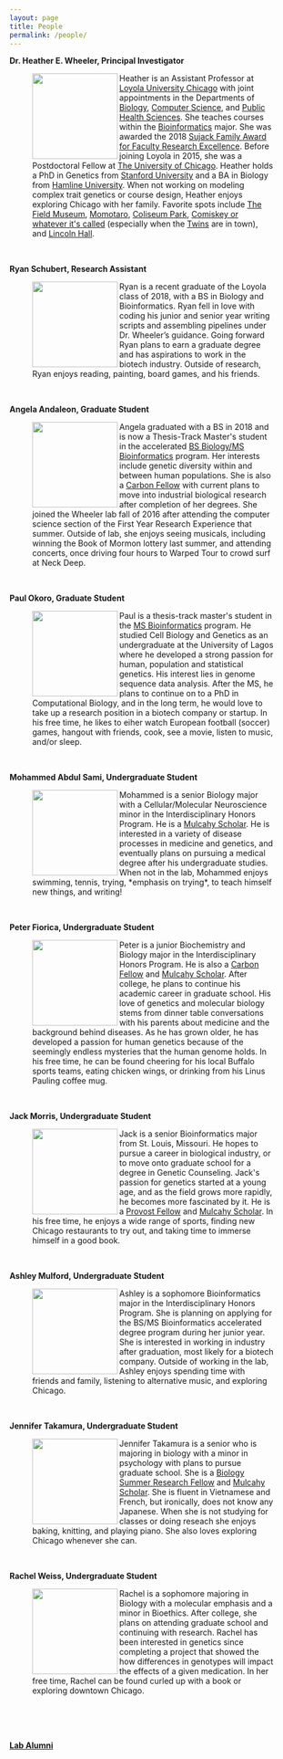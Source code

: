 ```yaml
---
layout: page
title: People
permalink: /people/
---
```


**Dr. Heather E. Wheeler, Principal Investigator**


<figure>
    <a href="../images/hew.jpg">
	<img src="{{ site.baseurl }}/images/hew.jpg" width="150px" height="150px" align="left"/>
    </a>
<figcaption>
	Heather is an Assistant Professor at <a href="http://luc.edu/">Loyola University Chicago</a> with joint appointments in the Departments of <a href="http://luc.edu/biology">Biology</a>, <a href="http://luc.edu/cs">Computer Science</a>, and <a href="http://ssom.luc.edu/public_health_sciences/">Public Health Sciences</a>. She teaches courses within the <a href="http://luc.edu/bioinformatics/">Bioinformatics</a> major. She was awarded the 2018 <a href="https://www.luc.edu/cas/thesujackawards/2018sujackawards/">Sujack Family Award for Faculty Research Excellence</a>. Before joining Loyola in 2015, she was a Postdoctoral Fellow at <a href="http://medicine.uchicago.edu/">The University of Chicago</a>. Heather holds a PhD in Genetics from <a href="http://genetics.stanford.edu/">Stanford University</a> and a BA in Biology from <a href="http://www.hamline.edu/cla/biology/">Hamline University</a>. When not working on modeling complex trait genetics or course design, Heather enjoys exploring Chicago with her family. Favorite spots include <a href="http://www.fieldmuseum.org/">The Field Museum</a>, <a href="http://www.momotarochicago.com/">Momotaro</a>, <a href="http://www.chicagoparkdistrict.com/parks/Coliseum-Park/">Coliseum Park</a>, <a href="https://en.wikipedia.org/wiki/Guaranteed_Rate_Field">Comiskey or whatever it's called</a> (especially when the <a href="https://www.mlb.com/twins/?c_id=min">Twins</a> are in town), and <a href="http://www.lh-st.com/">Lincoln Hall</a>.
</figcaption>
</figure>
<br>

**Ryan Schubert, Research Assistant**

<figure>
    <a href="../images/ryan.jpg">
        <img src="{{ site.baseurl }}/images/ryan.jpg" width="150px" height="150px" align="left"/>
    </a>
<figcaption>
        Ryan is a recent graduate of the Loyola class of 2018, with a BS in Biology and Bioinformatics. Ryan fell in love with coding his junior and senior year writing scripts and assembling pipelines under Dr. Wheeler’s guidance. Going forward Ryan plans to earn a graduate degree and has aspirations to work in the biotech industry. Outside of research, Ryan enjoys reading, painting, board games, and his friends.
</figcaption>
</figure>
<br>

**Angela Andaleon, Graduate Student**
<figure>
    <a href="../images/angela.png">
        <img src="{{ site.baseurl }}/images/angela.png" width="150px" height="150px" align="left"/>
    </a>
<figcaption>
Angela graduated with a BS in 2018 and is now a Thesis-Track Master's student in the accelerated <a href="http://luc.edu/bioinformatics/accelerateddegrees/">BS Biology/MS Bioinformatics</a> program.  Her interests include genetic diversity within and between human populations. She is also a <a href="http://www.luc.edu/sustainability/research/studentfellowships/carbon_fellowships/index.shtml">Carbon Fellow</a> with current plans to move into industrial biological research after completion of her degrees. She joined the Wheeler lab fall of 2016 after attending the computer science section of the First Year Research Experience that summer. Outside of lab, she enjoys seeing musicals, including winning the Book of Mormon lottery last summer, and attending concerts, once driving four hours to Warped Tour to crowd surf at Neck Deep.
</figcaption>
</figure>  
<br>

**Paul Okoro, Graduate Student**
<figure>
    <a href="../images/paul.jpg">
        <img src="{{ site.baseurl }}/images/paul.jpg" width="150px" height="150px" align="left"/>
    </a>
<figcaption>
Paul is a thesis-track master's student in the <a href="https://luc.edu/bioinformatics/msinbioinformatics/">MS Bioinformatics</a> program.
He studied Cell Biology and Genetics as an undergraduate at the University of Lagos where he developed a strong passion for human, population and statistical genetics.
His interest lies in genome sequence data analysis. After the MS, he plans to continue on to a PhD in Computational Biology, and in the long term, he would love to take up a
research position in a biotech company or startup. In his free time, he likes to eiher watch European football (soccer) games, hangout with friends, cook, see a movie, listen to music, and/or sleep.
</figcaption>
</figure>  
<br>

**Mohammed Abdul Sami, Undergraduate Student**

<figure>
    <a href="../images/mohammed.jpg">
        <img src="{{ site.baseurl }}/images/mohammed.jpg" width="150px" height="150px" align="left"/>
    </a>
<figcaption>
Mohammed is a senior Biology major with a Cellular/Molecular Neuroscience minor in the Interdisciplinary Honors Program. He is a <a href="http://www.luc.edu/cas/academics_mulcahyscholarship.shtml">Mulcahy Scholar</a>. He is interested in a variety of disease processes in medicine and genetics, and eventually plans on pursuing a medical degree after his undergraduate studies. When not in the lab, Mohammed enjoys swimming, tennis, trying, *emphasis on trying*, to teach himself new things, and writing!
</figcaption>
</figure>
<br>


**Peter Fiorica, Undergraduate Student**

<figure>
    <a href="../images/FioricaHewlabPortrait.jpg">
        <img src="{{ site.baseurl }}/images/FioricaHewlabPortrait.jpg" width="150px" height="150px" align="left"/>
    </a>
<figcaption>
Peter is a junior Biochemistry and Biology major in the Interdisciplinary Honors Program.  He is also a <a href="http://www.luc.edu/sustainability/research/studentfellowships/carbon_fellowships/index.shtml">Carbon Fellow</a> and <a href="http://www.luc.edu/cas/academics_mulcahyscholarship.shtml">Mulcahy Scholar</a>. After college, he plans to continue his academic career in graduate school. His love of genetics and molecular biology stems from dinner table conversations with his parents about medicine and the background behind diseases.  As he has grown older, he has developed a passion for human genetics because of the seemingly endless mysteries that the human genome holds.  In his free time, he can be found cheering for his local Buffalo sports teams, eating chicken wings, or drinking from his Linus Pauling coffee mug.
</figcaption>
</figure>
<br>

**Jack Morris, Undergraduate Student**

<figure>
    <a href="../images/jack.jpg">
        <img src="{{ site.baseurl }}/images/jack.jpg" width="150px" height="150px" align="left"/>
    </a>
<figcaption>
        Jack is a senior Bioinformatics major from St. Louis, Missouri. He hopes to pursue a career in biological industry, or to move onto graduate school for a degree in Genetic Counseling. Jack's passion for genetics started at a young age, and as the field grows more rapidly, he becomes more fascinated by it.  He is a <a href="https://www.luc.edu/lurop/provostfellowship/">Provost Fellow</a> and <a href="http://www.luc.edu/cas/academics_mulcahyscholarship.shtml">Mulcahy Scholar</a>. In his free time, he enjoys a wide range of sports, finding new Chicago restaurants to try out, and taking time to immerse himself in a good book.
</figcaption>
</figure>
<br>

**Ashley Mulford, Undergraduate Student**

<figure>
    <a href="../images/ashley.png">
        <img src="{{ site.baseurl }}/images/ashley.png" width="150px" height="150px" align="left"/>
    </a>
<figcaption>
Ashley is a sophomore Bioinformatics major in the Interdisciplinary Honors Program. She is planning on applying for the BS/MS Bioinformatics accelerated degree program during her junior year. She is interested in working in industry after graduation, most likely for a biotech company. Outside of working in the lab, Ashley enjoys spending time with friends and family, listening to alternative music, and exploring Chicago.
</figcaption>
</figure>
<br>



**Jennifer Takamura, Undergraduate Student**

<figure>
    <a href="../images/jennifer.jpg">
        <img src="{{ site.baseurl }}/images/jennifer.jpg" width="150px" height="150px" align="left"/>
    </a>
<figcaption>
Jennifer Takamura is a senior who is majoring in biology with a minor in psychology with plans to pursue graduate school.  She is a <a href="https://www.luc.edu/lurop/fellowships.shtml">Biology Summer Research Fellow</a> and <a href="http://www.luc.edu/cas/academics_mulcahyscholarship.shtml">Mulcahy Scholar</a>. She is fluent in Vietnamese and French, but ironically, does not know any Japanese. When she is not studying for classes or doing reseach she enjoys baking, knitting, and playing piano. She also loves exploring Chicago whenever she can.
</figcaption>
</figure>
<br>


**Rachel Weiss, Undergraduate Student**

<figure>
    <a href="../images/rachel.jpg">
        <img src="{{ site.baseurl }}/images/rachel.jpg" width="150px" height="150px" align="left"/>
    </a>
<figcaption>
Rachel is a sophomore majoring in Biology with a molecular emphasis and a minor in Bioethics. After college, she plans on attending graduate school and continuing with research. Rachel has been interested in genetics since completing a project that showed the how differences in genotypes will impact the effects of a given medication.  In her free time, Rachel can be found curled up with a book or exploring downtown Chicago.
</figcaption>
</figure>
<br>
<br>
<br>

**<a href="{{ site.baseurl }}/alumni">Lab Alumni</a>**
